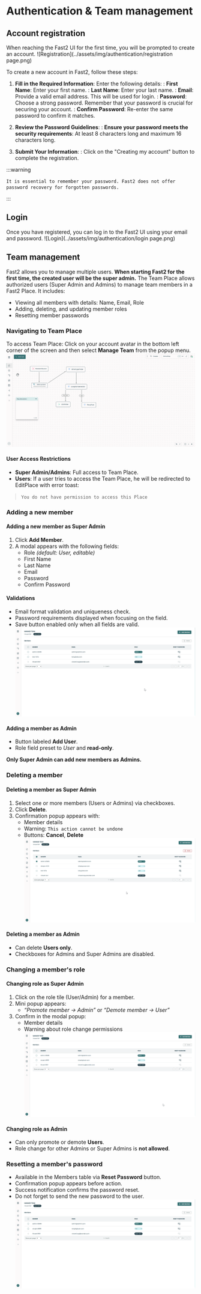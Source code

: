 # Authentication & Team management

## Account registration
When reaching the Fast2 UI for the first time, you will be prompted to create an account.
![Registration](../assets/img/authentication/registration page.png)

To create a new account in Fast2, follow these steps:

1. **Fill in the Required Information**: Enter the following details:
: **First Name**: Enter your first name.
: **Last Name**: Enter your last name.
: **Email**: Provide a valid email address. This will be used for login.
: **Password**: Choose a strong password. Remember that your password is crucial for securing your account.
: **Confirm Password**: Re-enter the same password to confirm it matches.

2. **Review the Password Guidelines**: 
: **Ensure your password meets the security requirements**: At least 8 characters long and maximum 16 characters long.

3. **Submit Your Information**: 
: Click on the "Creating my account" button to complete the registration.

:::warning

    It is essential to remember your password. Fast2 does not offer password recovery for forgotten passwords.
:::
## Login
Once you have registered, you can log in to the Fast2 UI using your email and password.
![Login](../assets/img/authentication/login page.png)

## Team management
Fast2 allows you to manage multiple users. **When starting Fast2 for the first time, the created user will be the super admin.** The Team Place allows authorized users (Super Admin and Admins) to manage team members in a Fast2 Place. It includes:

- Viewing all members with details: Name, Email, Role
- Adding, deleting, and updating member roles
- Resetting member passwords

### Navigating to Team Place
To access Team Place: Click on your account avatar in the bottom left corner of the screen and then select **Manage Team** from the popup menu.
![Navigate to Team Place](../assets/img/authentication/navigateTeamPlace.gif)

#### User Access Restrictions

- **Super Admin/Admins**: Full access to Team Place.
- **Users**: If a user tries to access the Team Place, he will be redirected to EditPlace with error toast:
> `You do not have permission to access this Place`

### Adding a new member

#### Adding a new member as Super Admin
1. Click **Add Member**.
2. A modal appears with the following fields:
   - Role *(default: User, editable)*
   - First Name
   - Last Name
   - Email
   - Password
   - Confirm Password

#### Validations
- Email format validation and uniqueness check.
- Password requirements displayed when focusing on the field.
- Save button enabled only when all fields are valid.
![Add Member](../assets/img/authentication/addMember.gif)

#### Adding a member as Admin
- Button labeled **Add User**.
- Role field preset to *User* and **read-only**.

**Only Super Admin can add new members as Admins.**

### Deleting a member

#### Deleting a member as Super Admin
1. Select one or more members (Users or Admins) via checkboxes.
2. Click **Delete**.
3. Confirmation popup appears with:
   - Member details
   - Warning: `This action cannot be undone`
   - Buttons: **Cancel**, **Delete**
![Delete Member](../assets/img/authentication/deleteMember.gif)

#### Deleting a member as Admin
- Can delete **Users only**.
- Checkboxes for Admins and Super Admins are disabled.

### Changing a member's role

#### Changing role as Super Admin

1. Click on the role tile (User/Admin) for a member.
2. Mini popup appears:
   - *“Promote member → Admin”* or *“Demote member → User”*
3. Confirm in the modal popup:
   - Member details
   - Warning about role change permissions
![Change Role](../assets/img/authentication/changeRole.gif)

#### Changing role as Admin
- Can only promote or demote **Users**.
- Role change for other Admins or Super Admins is **not allowed**.

### Resetting a member's password
- Available in the Members table via **Reset Password** button.
- Confirmation popup appears before action.
- Success notification confirms the password reset.
- Do not forget to send the new password to the user.
![Reset Password](../assets/img/authentication/resetPassword.gif)